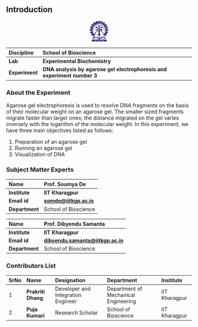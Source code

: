 ## Introduction

<div align="center">
<img src="experiment/images/iitkgp.png" width="10%">
</div>

<b>Discipline | <b>School of Bioscience
:--|:--|
<b> Lab | <b> Experimental Biochemistry
<b> Experiment|     <b> DNA analysis by agarose gel electrophoresis and experiment number 3

### About the Experiment 

Agarose gel electrophoresis is used to resolve DNA fragments on the basis of their molecular weight on an agarose gel. The smaller sized fragments migrate faster than larger ones; the distance migrated on the gel varies inversely with the logarithm of the molecular weight. In this experiment, we have three main objectives listed as follows:
1. Preparation of an agarose gel
2. Running an agarose gel 
3. Visualization of DNA 

### Subject Matter Experts

<b>Name  | <b> Prof. Soumya De 
:--|:--|
<b> Institute | <b>  IIT Kharagpur
<b> Email id|     <b>  somde@iitkgp.ac.in
<b> Department |  School of Bioscience

<b>Name  | <b>  Prof. Dibyendu Samanta 
:--|:--|
<b> Institute | <b>  IIT Kharagpur
<b> Email id|     <b>  dibyendu.samanta@iitkgp.ac.in
<b> Department |  School of Bioscience

### Contributors List

SrNo | Name  | Designation | Department| Institute| 
:--|:--|:--|:--|:--|
1 | **Prakriti Dhang** | Developer and Integration Engineer| Department of Mechanical Engineering | IIT Kharagpur |
2 | **Puja Kumari** | Research Scholar | School of Bioscience | IIT Kharagpur |


